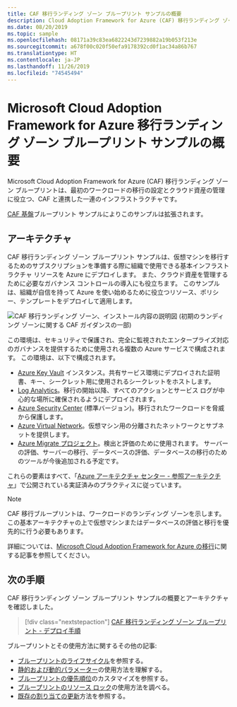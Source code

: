 ```yaml
---
title: CAF 移行ランディング ゾーン ブループリント サンプルの概要
description: Cloud Adoption Framework for Azure (CAF) 移行ランディング ゾーン ブループリント サンプルの概要とアーキテクチャ。
ms.date: 08/20/2019
ms.topic: sample
ms.openlocfilehash: 08171a39c83ea6822243d7239882a19b053f213e
ms.sourcegitcommit: a678f00c020f50efa9178392cd0f1ac34a86b767
ms.translationtype: HT
ms.contentlocale: ja-JP
ms.lasthandoff: 11/26/2019
ms.locfileid: "74545494"
---
```

# <a name="overview-of-the-microsoft-cloud-adoption-framework-for-azure-migration-landing-zone-blueprint-sample"></a>Microsoft Cloud Adoption Framework for Azure 移行ランディング ゾーン ブループリント サンプルの概要

Microsoft Cloud Adoption Framework for Azure (CAF) 移行ランディング ゾーン ブループリントは、最初のワークロードの移行の設定とクラウド資産の管理に役立つ、CAF と連携した一連のインフラストラクチャです。

[CAF 基盤](../caf-foundation/index.md)ブループリント サンプルによりこのサンプルは拡張されます。

## <a name="architecture"></a>アーキテクチャ

CAF 移行ランディング ゾーン ブループリント サンプルは、仮想マシンを移行するためのサブスクリプションを準備する際に組織で使用できる基本インフラストラクチャ リソースを Azure にデプロイします。 また、クラウド資産を管理するために必要なガバナンス コントロールの導入にも役立ちます。 このサンプルは、組織が自信を持って Azure を使い始めるために役立つリソース、ポリシー、テンプレートをデプロイして適用します。

![CAF 移行ランディング ゾーン、インストール内容の説明図 (初期のランディング ゾーンに関する CAF ガイダンスの一部) ](../../media/caf-blueprints/caf-migration-landing-zone-architecture.png)

この環境は、セキュリティで保護され、完全に監視されたエンタープライズ対応のガバナンスを提供するために使用される複数の Azure サービスで構成されます。 この環境は、以下で構成されます。

- [Azure Key Vault](../../../../key-vault/key-vault-overview.md) インスタンス。共有サービス環境にデプロイされた証明書、キー、シークレット用に使用されるシークレットをホストします。
- [Log Analytics](../../../../azure-monitor/overview.md)。移行の開始以降、すべてのアクションとサービス ログが中心的な場所に確保されるようにデプロイされます。
- [Azure Security Center](../../../../security-center/security-center-intro.md) (標準バージョン)。移行されたワークロードを脅威から保護します。
- [Azure Virtual Network](../../../../virtual-network/virtual-networks-overview.md)。仮想マシン用の分離されたネットワークとサブネットを提供します。
- [Azure Migrate プロジェクト](../../../..//migrate/migrate-overview.md)。検出と評価のために使用されます。 サーバーの評価、サーバーの移行、データベースの評価、データベースの移行のためのツールが今後追加される予定です。  


これらの要素はすべて、「[Azure アーキテクチャ センター - 参照アーキテクチャ](/azure/architecture/reference-architectures/)」で公開されている実証済みのプラクティスに従っています。

> [!NOTE]
> CAF 移行ブループリントは、ワークロードのランディング ゾーンを示します。 この基本アーキテクチャの上で仮想マシンまたはデータベースの評価と移行を優先的に行う必要もあります。

詳細については、[Microsoft Cloud Adoption Framework for Azure の移行](/azure/architecture/cloud-adoption/migrate/)に関する記事を参照してください。

## <a name="next-steps"></a>次の手順

CAF 移行ランディング ゾーン ブループリント サンプルの概要とアーキテクチャを確認しました。

> [!div class="nextstepaction"]
> [CAF 移行ランディング ゾーン ブループリント - デプロイ手順](./deploy.md)

ブループリントとその使用方法に関するその他の記事:

- [ブループリントのライフサイクル](../../concepts/lifecycle.md)を参照する。
- [静的および動的パラメーター](../../concepts/parameters.md)の使用方法を理解する。
- [ブループリントの優先順位](../../concepts/sequencing-order.md)のカスタマイズを参照する。
- [ブループリントのリソース ロック](../../concepts/resource-locking.md)の使用方法を調べる。
- [既存の割り当ての更新](../../how-to/update-existing-assignments.md)方法を参照する。